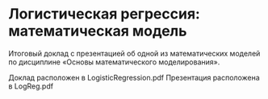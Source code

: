 # Логистическая регрессия: математическая модель

Итоговый доклад с презентацией об одной из математических моделей по дисциплине «Основы математического моделирования».

Доклад расположен в LogisticRegression.pdf
Презентация расположена в LogReg.pdf
